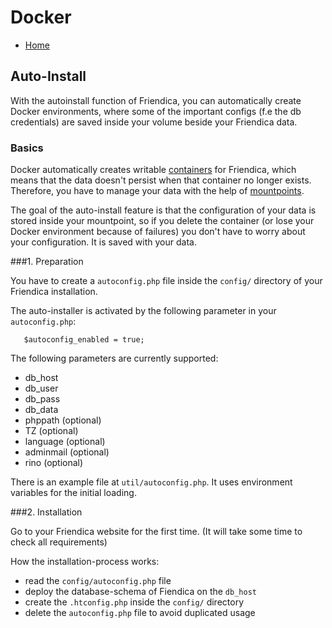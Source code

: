 Docker
=====

* [Home](help)


Auto-Install
---

With the autoinstall function of Friendica, you can automatically create Docker environments, where some of the important configs (f.e the db credentials) are saved inside your volume beside your Friendica data.  

### Basics

Docker automatically creates writable [containers](https://docs.docker.com/get-started/part2/) for Friendica, which means that the data doesn't persist when that container no longer exists.
Therefore, you have to manage your data with the help of [mountpoints](https://docs.docker.com/storage/).

The goal of the auto-install feature is that the configuration of your data is stored inside your mountpoint, so if you delete the container (or lose your Docker environment because of failures) you don't have to worry about your configuration. It is saved with your data.   

###1. Preparation

You have to create a `autoconfig.php` file inside the `config/` directory of your Friendica installation.

The auto-installer is activated by the following parameter in your `autoconfig.php`:

````
   $autoconfig_enabled = true;
````

The following parameters are currently supported:
- db_host
- db_user
- db_pass
- db_data
- phppath (optional)
- TZ (optional)
- language (optional)
- adminmail (optional)
- rino (optional)

There is an example file at `util/autoconfig.php`. It uses environment variables for the initial loading. 

###2. Installation

Go to your Friendica website for the first time. (It will take some time to check all requirements)

How the installation-process works:

- read the `config/autoconfig.php` file
- deploy the database-schema of Fiendica on the `db_host`
- create the `.htconfig.php` inside the `config/` directory
- delete the `autoconfig.php` file to avoid duplicated usage 